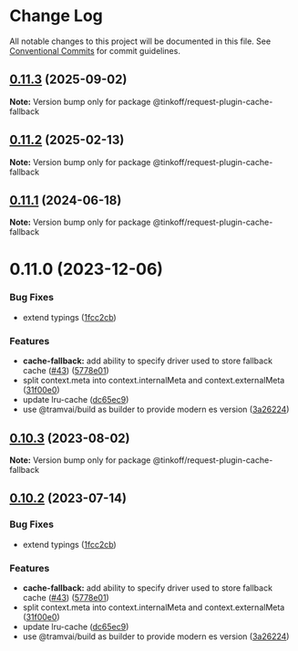 # Change Log

All notable changes to this project will be documented in this file.
See [Conventional Commits](https://conventionalcommits.org) for commit guidelines.

## [0.11.3](https://github.com/Tinkoff/tinkoff-request/compare/@tinkoff/request-plugin-cache-fallback@0.11.2...@tinkoff/request-plugin-cache-fallback@0.11.3) (2025-09-02)

**Note:** Version bump only for package @tinkoff/request-plugin-cache-fallback





## [0.11.2](https://github.com/Tinkoff/tinkoff-request/compare/@tinkoff/request-plugin-cache-fallback@0.11.1...@tinkoff/request-plugin-cache-fallback@0.11.2) (2025-02-13)

**Note:** Version bump only for package @tinkoff/request-plugin-cache-fallback





## [0.11.1](https://github.com/Tinkoff/tinkoff-request/compare/@tinkoff/request-plugin-cache-fallback@0.11.0...@tinkoff/request-plugin-cache-fallback@0.11.1) (2024-06-18)

**Note:** Version bump only for package @tinkoff/request-plugin-cache-fallback





# 0.11.0 (2023-12-06)


### Bug Fixes

* extend typings ([1fcc2cb](https://github.com/Tinkoff/tinkoff-request/commit/1fcc2cb32597b10d788de36303507e385042fc96))


### Features

* **cache-fallback:** add ability to specify driver used to store fallback cache ([#43](https://github.com/Tinkoff/tinkoff-request/issues/43)) ([5778e01](https://github.com/Tinkoff/tinkoff-request/commit/5778e01a0281f5772f2c2d879649e89c045209fe))
* split context.meta into context.internalMeta and context.externalMeta ([31f00e0](https://github.com/Tinkoff/tinkoff-request/commit/31f00e0ae14767f213a67eb2df349c9f75adcfe7))
* update lru-cache ([dc65ec9](https://github.com/Tinkoff/tinkoff-request/commit/dc65ec92fb185b0100d5a87f4aecadc39f2a9cd5))
* use @tramvai/build as builder to provide modern es version ([3a26224](https://github.com/Tinkoff/tinkoff-request/commit/3a26224221d4fc073938cf32c2f147515620c28e))





## [0.10.3](https://github.com/Tinkoff/tinkoff-request/compare/@tinkoff/request-plugin-cache-fallback@0.10.2...@tinkoff/request-plugin-cache-fallback@0.10.3) (2023-08-02)

**Note:** Version bump only for package @tinkoff/request-plugin-cache-fallback





## [0.10.2](https://github.com/Tinkoff/tinkoff-request/compare/@tinkoff/request-plugin-cache-fallback@0.10.2...@tinkoff/request-plugin-cache-fallback@0.10.2) (2023-07-14)


### Bug Fixes

* extend typings ([1fcc2cb](https://github.com/Tinkoff/tinkoff-request/commit/1fcc2cb32597b10d788de36303507e385042fc96))


### Features

* **cache-fallback:** add ability to specify driver used to store fallback cache ([#43](https://github.com/Tinkoff/tinkoff-request/issues/43)) ([5778e01](https://github.com/Tinkoff/tinkoff-request/commit/5778e01a0281f5772f2c2d879649e89c045209fe))
* split context.meta into context.internalMeta and context.externalMeta ([31f00e0](https://github.com/Tinkoff/tinkoff-request/commit/31f00e0ae14767f213a67eb2df349c9f75adcfe7))
* update lru-cache ([dc65ec9](https://github.com/Tinkoff/tinkoff-request/commit/dc65ec92fb185b0100d5a87f4aecadc39f2a9cd5))
* use @tramvai/build as builder to provide modern es version ([3a26224](https://github.com/Tinkoff/tinkoff-request/commit/3a26224221d4fc073938cf32c2f147515620c28e))
